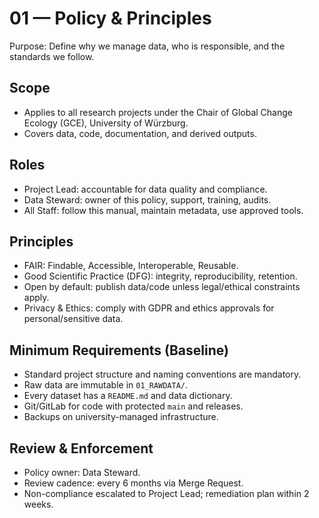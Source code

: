 # 01 — Policy & Principles

Purpose: Define why we manage data, who is responsible, and the standards we follow.

## Scope
- Applies to all research projects under the Chair of Global Change Ecology (GCE), University of Würzburg.
- Covers data, code, documentation, and derived outputs.

## Roles
- Project Lead: accountable for data quality and compliance.
- Data Steward: owner of this policy, support, training, audits.
- All Staff: follow this manual, maintain metadata, use approved tools.

## Principles
- FAIR: Findable, Accessible, Interoperable, Reusable.
- Good Scientific Practice (DFG): integrity, reproducibility, retention.
- Open by default: publish data/code unless legal/ethical constraints apply.
- Privacy & Ethics: comply with GDPR and ethics approvals for personal/sensitive data.

## Minimum Requirements (Baseline)
- Standard project structure and naming conventions are mandatory.
- Raw data are immutable in `01_RAWDATA/`.
- Every dataset has a `README.md` and data dictionary.
- Git/GitLab for code with protected `main` and releases.
- Backups on university-managed infrastructure.

## Review & Enforcement
- Policy owner: Data Steward.
- Review cadence: every 6 months via Merge Request.
- Non-compliance escalated to Project Lead; remediation plan within 2 weeks.
